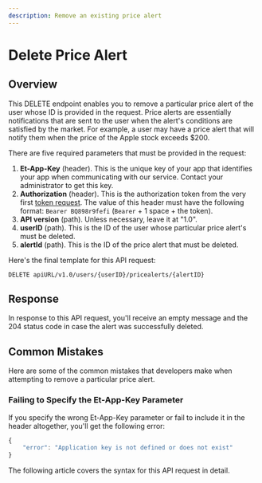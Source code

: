 ```yaml
---
description: Remove an existing price alert
---
```


# Delete Price Alert

## Overview

This DELETE endpoint enables you to remove a particular price alert of the user whose ID is provided in the request. Price alerts are essentially notifications that are sent to the user when the alert's conditions are satisfied by the market. For example, a user may have a price alert that will notify them when the price of the Apple stock exceeds $200.

There are five required parameters that must be provided in the request:

1. **Et-App-Key** (header). This is the unique key of your app that identifies your app when communicating with our service. Contact your administrator to get this key.
2. **Authorization** (header). This is the authorization token from the very first [token request](broken-reference). The value of this header must have the following format: `Bearer BQ898r9fefi` (`Bearer` + 1 space + the token).
3. **API version** (path). Unless necessary, leave it at "1.0".
4. **userID** (path). This is the ID of the user whose particular price alert's must be deleted.
5. **alertId** (path). This is the ID of the price alert that must be deleted.

Here's the final template for this API request:

```
DELETE apiURL/v1.0/users/{userID}/pricealerts/{alertID}
```

## Response

In response to this API request, you'll receive an empty message and the 204 status code in case the alert was successfully deleted.

## Common Mistakes

Here are some of the common mistakes that developers make when attempting to remove a particular price alert.

### Failing to Specify the Et-App-Key Parameter

If you specify the wrong Et-App-Key parameter or fail to include it in the header altogether, you'll get the following error:

```javascript
{
    "error": "Application key is not defined or does not exist"
}
```

The following article covers the syntax for this API request in detail.
